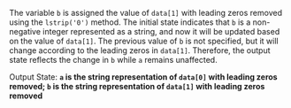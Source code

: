 The variable `b` is assigned the value of `data[1]` with leading zeros removed using the `lstrip('0')` method. The initial state indicates that `b` is a non-negative integer represented as a string, and now it will be updated based on the value of `data[1]`. The previous value of `b` is not specified, but it will change according to the leading zeros in `data[1]`. Therefore, the output state reflects the change in `b` while `a` remains unaffected.

Output State: **`a` is the string representation of `data[0]` with leading zeros removed; `b` is the string representation of `data[1]` with leading zeros removed**